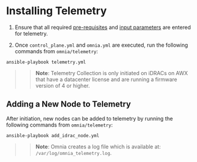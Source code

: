 # Installing Telemetry
1. Ensure that all required [pre-requisites](../PreRequisites/Telemetry_Visualization_PreReqs.md) and [input parameters](../Input_Parameter_Guide/Telemetry_Visualization_Parameters) are entered for telemetry.

2. Once `control_plane.yml` and `omnia.yml` are executed, run the following commands from `omnia/telemetry`:

`ansible-playbook telemetry.yml`

>> **Note**: Telemetry Collection is only initiated on iDRACs on AWX that have a datacenter license and are running a firmware version of 4 or higher.

## Adding a New Node to Telemetry
After initiation, new nodes can be added to telemetry by running the following commands from `omnia/telemetry`:
		
`ansible-playbook add_idrac_node.yml`

>> **Note**: Omnia creates a log file which is available at: `/var/log/omnia_telemetry.log`.  